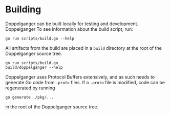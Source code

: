 # Building

Doppelganger can be built locally for testing and development. Doppelganger
To see information about the build script, run:
    
	go run scripts/build.go --help

All artifacts from the build are placed in a `build` directory at the root of
the Doppelganger source tree.

    go run scripts/build.go
    build/doppelganger --help

Doppelganger uses Protocol Buffers extensively, and as such needs to generate Go code
from `.proto` files. 
If a `.proto` file is modified, code can be regenerated by running

    go generate ./pkg/...

in the root of the Doppelganger source tree.




